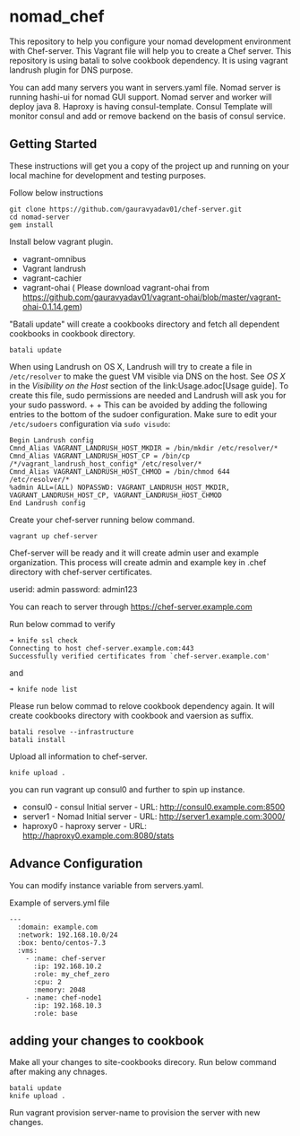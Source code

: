 # nomad_chef

This repository to help you configure your nomad development environment with Chef-server. This Vagrant file will help you to create a Chef server.
This repository is using batali to solve cookbook dependency. 
It is using vagrant landrush plugin for DNS purpose. 

You can add many servers you want in servers.yaml file. Nomad server is running hashi-ui for nomad GUI support. Nomad server and worker will deploy java 8.
Haproxy is having consul-template. Consul Template will monitor consul and add or remove backend on the basis of consul service. 

## Getting Started

These instructions will get you a copy of the project up and running on your local machine for development and testing purposes. 

Follow below instructions

```
git clone https://github.com/gauravyadav01/chef-server.git
cd nomad-server
gem install
```

Install below vagrant plugin.

* vagrant-omnibus 
* Vagrant landrush 
* vagrant-cachier 
* vagrant-ohai ( Please download vagrant-ohai from https://github.com/gauravyadav01/vagrant-ohai/blob/master/vagrant-ohai-0.1.14.gem) 


"Batali update" will create a cookbooks directory and fetch all dependent cookbooks in cookbook directory.

```
batali update
```

When using Landrush on OS X, Landrush will try to create a file in
`/etc/resolver` to make the guest VM visible via DNS on the host. See *OS X* in the *Visibility on the Host* section of the link:Usage.adoc[Usage guide]. To create this file, sudo permissions are needed and Landrush
will ask you for your sudo password. +
 +
This can be avoided by adding the
following entries to the bottom of the sudoer configuration. Make sure
to edit your `/etc/sudoers` configuration via `sudo visudo`:

```
Begin Landrush config
Cmnd_Alias VAGRANT_LANDRUSH_HOST_MKDIR = /bin/mkdir /etc/resolver/*
Cmnd_Alias VAGRANT_LANDRUSH_HOST_CP = /bin/cp /*/vagrant_landrush_host_config* /etc/resolver/*
Cmnd_Alias VAGRANT_LANDRUSH_HOST_CHMOD = /bin/chmod 644 /etc/resolver/*
%admin ALL=(ALL) NOPASSWD: VAGRANT_LANDRUSH_HOST_MKDIR, VAGRANT_LANDRUSH_HOST_CP, VAGRANT_LANDRUSH_HOST_CHMOD
End Landrush config
```

Create your chef-server running below command.


```
vagrant up chef-server
```
Chef-server will be ready and it will create admin user and example organization. This process will create admin and example key in .chef directory with chef-server certificates.

userid: admin
password: admin123

You can reach to server through https://chef-server.example.com


Run below commad to verify 

```
➜ knife ssl check
Connecting to host chef-server.example.com:443
Successfully verified certificates from `chef-server.example.com'
```

and 

```
➜ knife node list
```

Please run below commad to relove cookbook dependency again. It will create cookbooks directory with cookbook and vaersion as suffix.

```
batali resolve --infrastructure
batali install
```

Upload all information to chef-server.

```
knife upload .
```


you can run vagrant up consul0 and further to spin up instance.

* consul0 - consul Initial server - URL: http://consul0.example.com:8500
* server1 - Nomad Initial server  - URL: http://server1.example.com:3000/
* haproxy0 - haproxy server       - URL: http://haproxy0.example.com:8080/stats


## Advance Configuration
You can modify instance variable from servers.yaml. 

Example of servers.yml file

```
---
  :domain: example.com
  :network: 192.168.10.0/24
  :box: bento/centos-7.3
  :vms:
    - :name: chef-server
      :ip: 192.168.10.2
      :role: my_chef_zero
      :cpu: 2
      :memory: 2048
    - :name: chef-node1
      :ip: 192.168.10.3
      :role: base
```

## adding your changes to cookbook
Make all your changes to site-cookbooks direcory. Run below command after making any chnages.

```
batali update
knife upload .
```

Run vagrant provision server-name  to provision the server with new changes.


